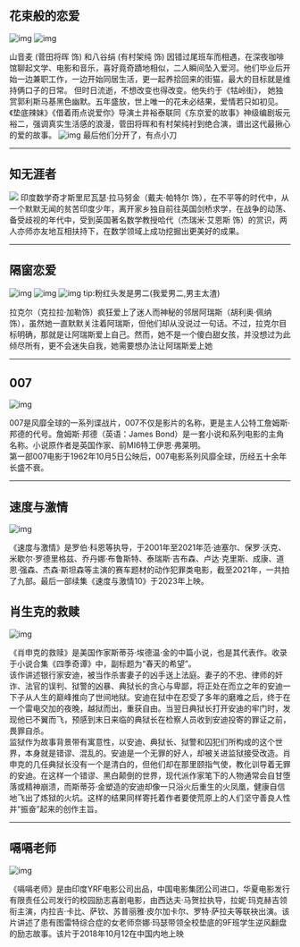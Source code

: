 ## 花束般的恋爱

![img](https://cn.mcecy.com/image/20230629/2586c5e93fdb4633110635dfbbb76296.jpg)
![img](https://cn.mcecy.com/image/20230629/4a6c5a4a4570bec43359c3d6d4ac9cd8.jpg)  

山音麦 (菅田将晖 饰) 和八谷绢 (有村架纯 饰) 因错过尾班车而相遇，在深夜咖啡馆聊起文学、电影和音乐，喜好竟奇蹟地相似，二人瞬间坠入爱河。他们毕业后开始一边兼职工作，一边开始同居生活，更一起养拾回来的街猫，最大的目标就是维持俩口子的日常。 但时日流逝，不想改变也得改变。他失约于《牯岭街》， 她独赏郭利斯马基黑色幽默。五年盛放，世上唯一的花未必结果，爱情若只如初见。《垫底辣妹》《借着雨点说爱你》导演土井裕泰联同《东京爱的故事》神级编剧坂元裕二，强调真实生活感的浪漫，菅田将晖和有村架纯衬到绝合演，谱出这代最揪心的爱的故事。
![img](https://cn.mcecy.com/image/20230629/1375b788862bde47fdb624b59887ea74.png)
最后他们分开了，有点小刀

***

## 知无涯者   

![](https://cn.mcecy.com/image/20230924/bdba37e62fba10194303fdfeed1055fe.jpg)
印度数学奇才斯里尼瓦瑟·拉马努金（戴夫·帕特尔 饰），在不平等的时代中，从一个默默无闻的贫苦印度少年，离开家乡独自前往英国剑桥求学，在战争的动荡、备受歧视的年代中，受到英国著名数学教授哈代（杰瑞米·艾恩斯 饰）的赏识，两人亦师亦友地互相扶持下，在数学领域上成功挖掘出更美好的成果。

***

## 隔窗恋爱
![img](https://cn.mcecy.com/image/20230716/b8952a4f7f045a5ac5c1b8931f284ae1.png)
![img](https://cn.mcecy.com/image/20230823/570f920eed17fcbf79539f34eab38cec.png)
![img](https://cn.mcecy.com/image/20230823/979782f6b81bd108809b2cd018da9d7f.jpg)
tip:粉红头发是男二(我爱男二,男主太渣)  

拉克尔（克拉拉·加勒饰）疯狂爱上了迷人而神秘的邻居阿瑞斯（胡利奥·佩纳饰），虽然她一直默默关注着阿瑞斯，但他们却从没说过一句话。不过，拉克尔目标明确，那就是让阿瑞斯爱上自己。然而，她不是一个傻白甜女孩，并没想过为此倾尽所有，更不会迷失自我，她需要想办法让阿瑞斯爱上她


***
## 007
![img](https://cn.mcecy.com/image/20230108/3e5d025d0e92c5fa02f4ef7a3aff1b7e.jpeg) 
 
007是风靡全球的一系列谍战片，007不仅是影片的名称，更是主人公特工詹姆斯·邦德的代号。詹姆斯·邦德（英语：James Bond）是一套小说和系列电影的主角名称。小说原作者是英国作家、前MI6特工伊恩·弗莱明。  
第一部007电影于1962年10月5日公映后，007电影系列风靡全球，历经五十余年长盛不衰。
***

## 速度与激情
![img](https://cn.mcecy.com/image/20230108/b850dd6bc89f3df514ff4e4615be3b83.jpeg)    

《速度与激情》是罗伯·科恩等执导，于2001年至2021年范·迪塞尔、保罗·沃克、米歇尔·罗德里格兹、乔丹娜·布鲁斯特、泰瑞斯·吉布森、卢达·克里斯、成康、道恩·强森、杰森·斯坦森等主演的赛车题材的动作犯罪类电影，截至2021年，一共拍了九部。最后一部续集《速度与激情10》于2023年上映。

## 肖生克的救赎
![img](https://cn.mcecy.com/image/20230108/30ad0f49e26db1001c0ef89b99b8e302.jpg)  

《肖申克的救赎》是美国作家斯蒂芬·埃德温·金的中篇小说，也是其代表作。收录于小说合集《四季奇谭》中，副标题为“春天的希望”。   
该作讲述银行家安迪，被当作杀害妻子的凶手送上法庭。妻子的不忠、律师的奸诈、法官的误判、狱警的凶暴、典狱长的贪心与卑鄙，将正处在而立之年的安迪一下子从人生的巅峰推向了世间地狱。安迪在狱中在忍受了多年的磨难之后，终于在一个雷电交加的夜晚，越狱而出，重获自由。当翌日典狱长打开安迪的牢门时，发现他已不翼而飞，预感到末日来临的典狱长在检察人员收到安迪投寄的罪证之前，畏罪自杀。  
监狱作为故事背景带有寓意性，以安迪、典狱长、狱警和囚犯们所构成的这个世界，本身就是错谬、混乱的。安迪是一个无罪的好人，却被关进监狱接受改造。肖申克的几任典狱长没有一个是清白的，但他们却在那里颐指气使，教化训导着无罪的安迪。在这样一个错谬、黑白颠倒的世界，现代派作家笔下的人物通常会自甘堕落或精神崩溃，而斯蒂芬·金塑造的安迪却像一只浴火后重生的火凤凰，健康自信地飞出了炼狱的火坑。这样的结果同样寄托着作者要使荒原上的人们坚守善良人性并“振奋”起来的创作主旨。 
***
## 嗝嗝老师
![img](https://cn.mcecy.com/image/20230108/785cf70ab7d272335a36c97e034b2d2d.jpeg)    

《嗝嗝老师》是由印度YRF电影公司出品，中国电影集团公司进口，华夏电影发行有限责任公司发行的校园励志喜剧电影，由西达夫·马贺拉执导，拉妮·玛克赫吉领衔主演，内拉吉·卡比、萨钦、苏普丽雅·皮尔加卡尔、罗特·萨拉夫等联袂出演。该片讲述了患有图雷特综合症的女老师奈娜·玛瑟带领全校垫底的9F班学生逆风翻盘的励志故事。该片于2018年10月12在中国内地上映


